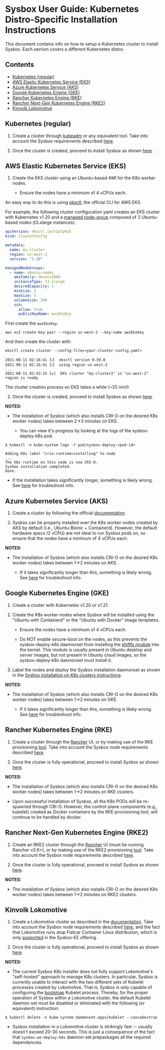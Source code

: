 # Sysbox User Guide: Kubernetes Distro-Specific Installation Instructions

This document contains info on how to setup a Kubernetes cluster to install
Sysbox. Each section covers a different Kubernetes distro.

## Contents

-   [Kubernetes (regular)](#kubernetes-(regular))
-   [AWS Elastic Kubernetes Service (EKS)](#aws-elastic-kubernetes-service-eks)
-   [Azure Kubernetes Service (AKS)](#azure-kubernetes-service-aks)
-   [Google Kubernetes Engine (GKE)](#google-kubernetes-engine-gke)
-   [Rancher Kubernetes Engine (RKE)](#rancher-kubernetes-engine-rke)
-   [Rancher Next-Gen Kubernetes Engine (RKE2)](#rancher-next-gen-kubernetes-engine-rke2)
-   [Kinvolk Lokomotive](#kinvolk-lokomotive)


## Kubernetes (regular)

1.  Create a cluster through [kubeadm](https://kubernetes.io/docs/setup/production-environment/tools/kubeadm/create-cluster-kubeadm/)
    or any equivalent tool. Take into account the Sysbox requirements described
    [here](install-k8s.md#kubernetes-worker-node-requirements).

2.  Once the cluster is created, proceed to install Sysbox as shown
    [here](install-k8s.md).

## AWS Elastic Kubernetes Service (EKS)

1.  Create the EKS cluster using an Ubuntu-based AMI for the K8s worker nodes.

    -   Ensure the nodes have a minimum of 4 vCPUs each.

An easy way to do this is using [eksctl](https://eksctl.io/), the official CLI
for AWS EKS.

For example, the following cluster configuration yaml creates an EKS cluster with
Kubernetes v1.20 and a [managed node-group](https://docs.aws.amazon.com/eks/latest/userguide/eks-compute.html)
composed of 3 Ubuntu-based nodes (t3.xlarge instances):

```yaml
apiVersion: eksctl.io/v1alpha5
kind: ClusterConfig

metadata:
  name: my-cluster
  region: us-west-2
  version: "1.20"

managedNodeGroups:
  - name: ubuntu-nodes
    amiFamily: Ubuntu2004
    instanceType: t3.xlarge
    desiredCapacity: 3
    minSize: 3
    maxSize: 5
    volumeSize: 200
    ssh:
      allow: true
      publicKeyName: awsEksKey
```

First create the `awsEksKey`:

```console
aws ec2 create-key-pair --region us-west-2 --key-name awsEksKey
```

And then create the cluster with:

```console
eksctl create cluster --config-file=<your-cluster-config.yaml>

2021-08-11 02:16:41 [ℹ]  eksctl version 0.59.0
2021-08-11 02:16:41 [ℹ]  using region us-west-2
...
2021-08-11 02:43:15 [✔]  EKS cluster "my-cluster2" in "us-west-2" region is ready
```

The cluster creation process on EKS takes a while (~25 min!).

2.  Once the cluster is created, proceed to install Sysbox as shown
    [here](install-k8s.md).

**NOTES:**

-   The installation of Sysbox (which also installs CRI-O on the desired K8s
    worker nodes) takes between 2->3 minutes on EKS.

    -   You can view it's progress by looking at the logs of the sysbox-deploy-k8s pod.

```console
$ kubectl -n kube-system logs -f pod/sysbox-deploy-<pod-id>

Adding K8s label "crio-runtime=installing" to node
...
The k8s runtime on this node is now CRI-O.
Sysbox installation completed.
Done.
```

-   If the installation takes significantly longer, something is likely
    wrong. See [here](troubleshoot-k8s.md) for troubleshoot info.

## Azure Kubernetes Service (AKS)

1.  Create a cluster by following the official [documentation](https://docs.microsoft.com/en-us/azure/aks/kubernetes-walkthrough).

2.  Sysbox can be properly installed over the K8s worker nodes created by
AKS by default (i.e., Ubuntu-Bionic + Containerd). However, the default
hardware specs (2 vCPU) are not ideal to run Sysbox pods on, so ensure that
the nodes have a minimum of 4 vCPUs each.

**NOTES:**

-   The installation of Sysbox (which also installs CRI-O on the desired K8s
    worker nodes) takes between 1->2 minutes on AKS.

    -   If it takes significantly longer than this, something is likely wrong. See
        [here](troubleshoot-k8s.md) for troubleshoot info.

## Google Kubernetes Engine (GKE)

1.  Create a cluster with Kubernetes v1.20 or v1.21.

2.  Create the K8s worker nodes where Sysbox will be installed using the "Ubuntu
    with Containerd" or the "Ubuntu with Docker" image templates.

    -   Ensure the nodes have a minimum of 4 vCPUs each.

    -   Do NOT enable secure-boot on the nodes, as this prevents the
        sysbox-deploy-k8s daemonset from installing the [shiftfs module](design.md#ubuntu-shiftfs-module)
        into the kernel. This module is usually present in Ubuntu desktop and
        server images, but not present in Ubuntu cloud images, so the
        sysbox-deploy-k8s daemonset must install it.

3.  Label the nodes and deploy the Sysbox installation daemonset as shown in
    the [Sysbox installation on K8s clusters instructions](install-k8s.md).

**NOTES:**

-   The installation of Sysbox (which also installs CRI-O on the desired K8s
    worker nodes) takes between 1->2 minutes on GKE.

    -   If it takes significantly longer than this, something is likely wrong. See
        [here](troubleshoot-k8s.md) for troubleshoot info.

## Rancher Kubernetes Engine (RKE)

1.  Create a cluster through the [Rancher](https://rancher.com/quick-start/) UI,
    or by making use of the RKE provisioning [tool](https://rancher.com/products/rke/).
    Take into account the Sysbox node requirements described
    [here](install-k8s.md#kubernetes-worker-node-requirements).

2.  Once the cluster is fully operational, proceed to install Sysbox as shown
    [here](install-k8s.md).

**NOTES:**

-   The installation of Sysbox (which also installs CRI-O on the desired K8s
    worker nodes) takes between 1->2 minutes on RKE clusters.

-   Upon successful installation of Sysbox, all the K8s PODs will be re-spawned
    through CRI-O. However, the control-plane components (e.g., kubelet) created as
    Docker containers by the RKE provisioning tool, will continue to be handled by
    docker.

## Rancher Next-Gen Kubernetes Engine (RKE2)

1.  Create an RKE2 cluster through the [Rancher](https://rancher.com/quick-start/)
    UI (must be running Rancher v2.6+), or by making use of the RKE2 provisioning
    [tool](https://docs.rke2.io). Take into account the Sysbox node requirements
    described [here](install-k8s.md#kubernetes-worker-node-requirements).

2.  Once the cluster is fully operational, proceed to install Sysbox as shown
    [here](install-k8s.md).

**NOTES:**

-   The installation of Sysbox (which also installs CRI-O on the desired K8s
    worker nodes) takes between 1->2 minutes on RKE2 clusters.

## Kinvolk Lokomotive

1.  Create a Lokomotive cluster as described in the [documentation](https://kinvolk.io/docs/lokomotive/0.9/installer/lokoctl/).
Take into account the Sysbox node requirements described [here](install-k8s.md#kubernetes-worker-node-requirements),
and the fact that Lokomotive runs atop Flatcar Container Linux distribution,
which is only [supported](../distro-compat.md) in the Sysbox-EE offering.

2.  Once the cluster is fully operational, proceed to install Sysbox as shown
    [here](install-k8s.md).

**NOTES:**

-   The current Sysbox K8s installer does not fully support Lokomotive's
"self-hosted" approach to manage K8s clusters. In particular, Sysbox is
currently unable to interact with the two different sets of Kubelet processes
created by Lokomotive. That is, Sysbox is only capable of configuring the
[bootstrap](https://kinvolk.io/docs/lokomotive/latest/how-to-guides/update-bootstrap-kubelet/)
Kubelet process. Thereby, for the proper operation of Sysbox within a Lokomotive
cluster, the default Kubelet daemon-set must be disabled or eliminated with the
following (or equivalent) instruction:

```console
$ kubectl delete -n kube-system daemonset.apps/kubelet --cascade=true
```

-   Sysbox installation in a Lokomotive cluster is strikingly fast -- usually
doesn't exceed 20-30 seconds. This is just a consequence of the fact that
`sysbox-ee-deploy-k8s` daemon-set prepackages all the required dependencies.

